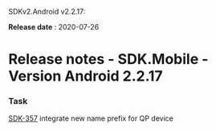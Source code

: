 SDKv2.Android v2.2.17:

**Release date** : 2020-07-26


# Release notes - SDK.Mobile - Version Android 2.2.17

### Task

[SDK-357](https://mybrain.atlassian.net/browse/SDK-357) integrate new name prefix for QP device